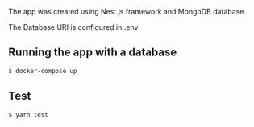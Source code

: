 The app was created using Nest.js framework and MongoDB database.

The Database URI is configured in .env

## Running the app with a database
```bash
$ docker-compose up
```

## Test

```bash
$ yarn test
```

